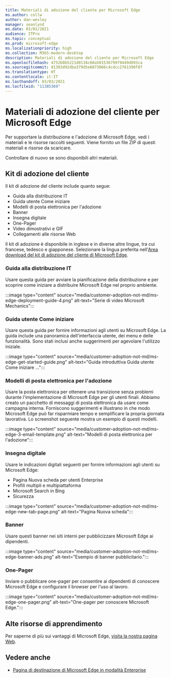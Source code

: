 ```yaml
---
title: Materiali di adozione del cliente per Microsoft Edge
ms.author: collw
author: dan-wesley
manager: seanlynd
ms.date: 03/01/2021
audience: ITPro
ms.topic: conceptual
ms.prod: microsoft-edge
ms.localizationpriority: high
ms.collection: M365-modern-desktop
description: Materiali di adozione del cliente per Microsoft Edge
ms.openlocfilehash: 4752b0b5221d0134c68a50153679979449d893ca
ms.sourcegitcommit: 81383d92dba379d5e6073066c4cdcc2761390f8f
ms.translationtype: HT
ms.contentlocale: it-IT
ms.lasthandoff: 03/03/2021
ms.locfileid: "11385369"
---
```

# <a name="customer-adoption-materials-for-microsoft-edge"></a>Materiali di adozione del cliente per Microsoft Edge

Per supportare la distribuzione e l'adozione di Microsoft Edge, vedi i materiali e le risorse raccolti seguenti. Viene fornito un file ZIP di questi materiali e risorse da scaricare.

Controllare di nuovo se sono disponibili altri materiali.

## <a name="customer-adoption-kit"></a>Kit di adozione del cliente

Il kit di adozione del cliente include quanto segue:

- Guida alla distribuzione IT
- Guida utente Come iniziare
- Modelli di posta elettronica per l'adozione
- Banner
- Insegna digitale
- One-Pager
- Video dimostrativi e GIF
- Collegamenti alle risorse Web

Il kit di adozione è disponibile in inglese e in diverse altre lingue, tra cui francese, tedesco e giapponese. Selezionare la lingua preferita nell'[Area download del kit di adozione del cliente di Microsoft Edge](https://www.microsoft.com/download/details.aspx?id=102119).

### <a name="it-deployment-guide"></a>Guida alla distribuzione IT

Usare questa guida per avviare la pianificazione della distribuzione e per scoprire come iniziare a distribuire Microsoft Edge nel proprio ambiente.

:::image type="content" source="media/customer-adoption-not-md/ms-edge-deployment-guide-4.png" alt-text="Serie di video Microsoft Mechanics":::

### <a name="how-to-get-started-user-guide"></a>Guida utente Come iniziare

Usare questa guida per fornire informazioni agli utenti su Microsoft Edge. La guida include una panoramica dell'interfaccia utente, dei menu e delle funzionalità. Sono stati inclusi anche suggerimenti per agevolare l'utilizzo iniziale.

:::image type="content" source="media/customer-adoption-not-md/ms-edge-get-started-guide.png" alt-text="Guida introduttiva Guida utente Come iniziare ...":::

### <a name="adoption-email-templates"></a>Modelli di posta elettronica per l'adozione

Usare la posta elettronica per ottenere una transizione senza problemi durante l'implementazione di Microsoft Edge per gli utenti finali. Abbiamo creato un pacchetto di messaggi di posta elettronica da usare come campagna interna. Forniscono suggerimenti e illustrano in che modo Microsoft Edge può far risparmiare tempo e semplificare la propria giornata lavorativa. Lo screenshot seguente mostra un esempio di questi modelli.

:::image type="content" source="media/customer-adoption-not-md/ms-edge-3-email-template.png" alt-text="Modelli di posta elettronica per l'adozione":::

### <a name="digital-signage"></a>Insegna digitale

Usare le indicazioni digitali seguenti per fornire informazioni agli utenti su Microsoft Edge:

- Pagina Nuova scheda per utenti Enterprise
- Profili multipli e multipiattaforma
- Microsoft Search in Bing
- Sicurezza

:::image type="content" source="media/customer-adoption-not-md/ms-edge-new-tab-page.png" alt-text="Pagina Nuova scheda":::

### <a name="banners"></a>Banner

Usare questi banner nei siti interni per pubblicizzare Microsoft Edge ai dipendenti.

:::image type="content" source="media/customer-adoption-not-md/ms-edge-banner-ads.png" alt-text="Esempio di banner pubblicitario.":::

### <a name="one-pagers"></a>One-Pager

Inviare o pubblicare one-pager per consentire ai dipendenti di conoscere Microsoft Edge e configurare il browser per l'uso al lavoro.

:::image type="content" source="media/customer-adoption-not-md/ms-edge-one-pager.png" alt-text="One-pager per conoscere Microsoft Edge.":::

## <a name="other-learning-resources"></a>Alte risorse di apprendimento

Per saperne di più sui vantaggi di Microsoft Edge, [visita la nostra pagina Web](https://www.microsoft.com/edge/business).

## <a name="see-also"></a>Vedere anche

- [Pagina di destinazione di Microsoft Edge in modalità Enterprise](https://aka.ms/EdgeEnterprise)
